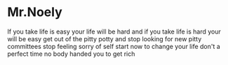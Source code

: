 # Mr.Noely
If you take life is easy your life will be hard and if you take life is hard your will be easy get out of the pitty potty and stop looking for new pitty committees stop feeling sorry of self start now to change your life don't a perfect time  no body handed you to get rich 
